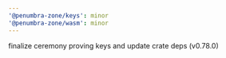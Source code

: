 ```yaml
---
'@penumbra-zone/keys': minor
'@penumbra-zone/wasm': minor
---
```


finalize ceremony proving keys and update crate deps (v0.78.0)
